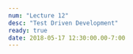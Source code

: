 ```yaml
---
num: "Lecture 12"
desc: "Test Driven Development"
ready: true
date: 2018-05-17 12:30:00.00-7:00
---
```

